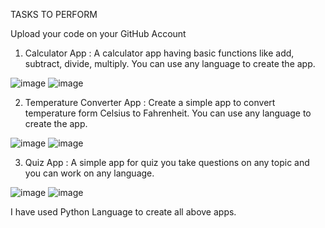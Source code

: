 TASKS TO PERFORM

Upload your code on your GitHub Account

1. Calculator App :
A calculator app having basic functions like add, subtract, divide, multiply. You can use any language to create the app.

![image](https://github.com/Cheshta300899/BharatIntern-Internship-Tasks/assets/85059628/ee6be5f3-72dc-4e59-ba15-1dc9b8c21263)
![image](https://github.com/Cheshta300899/BharatIntern-Internship-Tasks/assets/85059628/19d6bd11-c1c6-4ded-acef-7c5e0d0503a5)

2. Temperature Converter App :
Create a simple app to convert temperature form Celsius to Fahrenheit. You can use any language to create the app.

![image](https://github.com/Cheshta300899/BharatIntern-Internship-Tasks/assets/85059628/0349a784-e9a0-4176-a3ff-cb0e069a8333)
![image](https://github.com/Cheshta300899/BharatIntern-Internship-Tasks/assets/85059628/039b825f-7b06-4d23-9e2f-b046baf43dab)

3. Quiz App :
A simple app for quiz you take questions on any topic and you can work on any language.

![image](https://github.com/Cheshta300899/BharatIntern-Internship-Tasks/assets/85059628/8ee69890-86ec-4613-bff2-faccdad19fe7)
![image](https://github.com/Cheshta300899/BharatIntern-Internship-Tasks/assets/85059628/0957a6c7-485c-4e15-a9ec-beeda3326ef4)




I have used Python Language to create all above apps.
